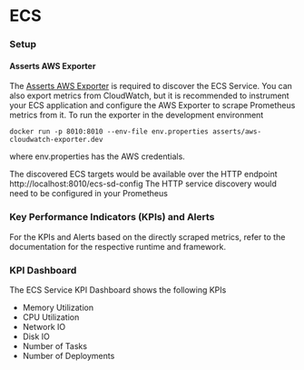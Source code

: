 # ECS

### Setup

#### **Asserts AWS Exporter**

The [Asserts AWS Exporter](https://github.com/asserts/aws-cloudwatch-exporter) is required to discover the ECS Service. You can also export metrics from CloudWatch, but it is recommended to instrument your ECS application and configure the AWS Exporter to scrape Prometheus metrics from it. To run the exporter in the development environment

```
docker run -p 8010:8010 --env-file env.properties asserts/aws-cloudwatch-exporter.dev 
```

where env.properties has the AWS credentials.

The discovered ECS targets would be available over the HTTP endpoint http://localhost:8010/ecs-sd-config The HTTP service discovery would need to be configured in your Prometheus

### Key Performance Indicators (KPIs) and Alerts

For the KPIs and Alerts based on the directly scraped metrics, refer to the documentation for the respective runtime and framework.

### KPI Dashboard

The ECS Service KPI Dashboard shows the following KPIs

* Memory Utilization
* CPU Utilization
* Network IO
* Disk IO
* Number of Tasks
* Number of Deployments
